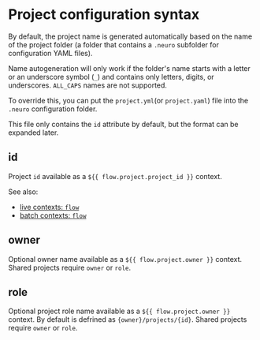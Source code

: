# Project configuration syntax

By default, the project name is generated automatically based on the name of the project folder \(a folder that contains a `.neuro` subfolder for configuration YAML files\).

Name autogeneration will only work if the folder's name starts with a letter or an underscore symbol \(`_`\) and contains only letters, digits, or underscores. `ALL_CAPS` names are not supported.

To override this, you can put the `project.yml`\(or `project.yaml`\) file into the `.neuro` configuration folder.

This file only contains the `id` attribute by default, but the format can be expanded later.

## id

Project `id` available as a `${{ flow.project.project_id }}` context.

See also:

* [live contexts: `flow`](live-contexts.md#flow-context)
* [batch contexts: `flow`](batch-contexts.md#flow-context)

## owner

Optional owner name available as a `${{ flow.project.owner }}` context.  Shared projects require `owner` or `role`.

## role

Optional project role name available as a `${{ flow.project.owner }}` context.  By default is defrined as `{owner}/projects/{id}`.  Shared projects require `owner` or `role`.
